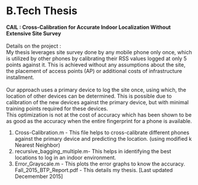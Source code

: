# B.Tech Thesis
<b> CAIL : Cross-Calibration for Accurate Indoor Localization Without Extensive Site Survey </b><br><br>
Details on the project : <br>
My thesis leverages site survey done by any mobile phone only once, 
which is utilized by other phones by calibrating their RSS values logged at only 5 points against it. 
This is achieved without any assumptions about the site, the placement of access points (AP) or additional costs of 
infrastructure installment. <br><br>
Our approach uses a primary device to log the site once, using which, the location of other devices can be determined. 
This is possible due to calibration of the new devices against the primary device, but with minimal training points required 
for these devices.<br>
This optimization is not at the cost of accuracy which has been shown to be as good as the accuracy when the entire fingerprint 
for a phone is available.<br>
<ol type="1">
<li>Cross-Calibration.m - This file helps to cross-calibrate different phones against the primary device and predicting the location.
(using modified k Nearest Neighbor)</li>
<li>recursive_bagging_multiple.m-  This helps in identifying the best locations to log in an indoor environment.</li>
<li>Error_Grayscale.m - This plots the error graphs to know the accuracy.</li>
Fall_2015_BTP_Report.pdf - This details my thesis. [Last updated Decemember 2015] <br />
</ol>
